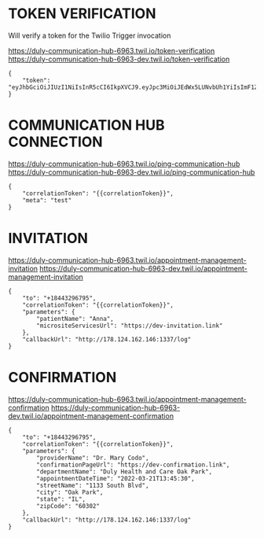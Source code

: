 # TOKEN VERIFICATION

Will verify a token for the Twilio Trigger invocation

https://duly-communication-hub-6963.twil.io/token-verification
https://duly-communication-hub-6963-dev.twil.io/token-verification

```
{
    "token": "eyJhbGciOiJIUzI1NiIsInR5cCI6IkpXVCJ9.eyJpc3MiOiJEdWx5LUNvbUh1YiIsImF1ZCI6IlR3aWxpbyIsInBlcm1zIjpbInRyaWdnZXIxIl0sImlhdCI6MTY0NDg3MDM2MSwiZXhwIjoxNjQ0OTU2NzYxfQ.__jpIxtVEXMuH5w94N0DZsKW0cAvtSnRC5TrRuoDKg1o"
}
```


# COMMUNICATION HUB CONNECTION

https://duly-communication-hub-6963.twil.io/ping-communication-hub
https://duly-communication-hub-6963-dev.twil.io/ping-communication-hub

```
{
    "correlationToken": "{{correlationToken}}",
    "meta": "test"
}
```


# INVITATION

https://duly-communication-hub-6963.twil.io/appointment-management-invitation
https://duly-communication-hub-6963-dev.twil.io/appointment-management-invitation

```
{
    "to": "+18443296795",
    "correlationToken": "{{correlationToken}}",
    "parameters": {
        "patientName": "Anna",
        "micrositeServicesUrl": "https://dev-invitation.link"
    },
    "callbackUrl": "http://178.124.162.146:1337/log"
}
```



# CONFIRMATION

https://duly-communication-hub-6963.twil.io/appointment-management-confirmation
https://duly-communication-hub-6963-dev.twil.io/appointment-management-confirmation

```
{
    "to": "+18443296795",
    "correlationToken": "{{correlationToken}}",
    "parameters": {
        "providerName": "Dr. Mary Codo",
        "confirmationPageUrl": "https://dev-confirmation.link",
        "departmentName": "Duly Health and Care Oak Park",
        "appointmentDateTime": "2022-03-21T13:45:30",
        "streetName": "1133 South Blvd",
        "city": "Oak Park",
        "state": "IL",
        "zipCode": "60302"
    },
    "callbackUrl": "http://178.124.162.146:1337/log"
}
```
